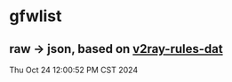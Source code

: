# gfwlist
## raw -> json, based on [v2ray-rules-dat](https://github.com/Loyalsoldier/v2ray-rules-dat)
Thu Oct 24 12:00:52 PM CST 2024

